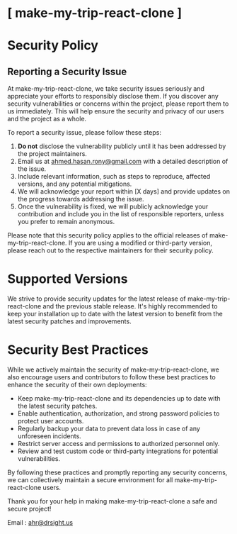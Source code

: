 # [ make-my-trip-react-clone ]

# Security Policy

## Reporting a Security Issue

At make-my-trip-react-clone, we take security issues seriously and appreciate your efforts to responsibly disclose them. If you discover any security vulnerabilities or concerns within the project, please report them to us immediately. This will help ensure the security and privacy of our users and the project as a whole.

To report a security issue, please follow these steps:

1. **Do not** disclose the vulnerability publicly until it has been addressed by the project maintainers.
2. Email us at [ahmed.hasan.rony@gmail.com](mailto:ahmed.hasan.rony@gmail.com) with a detailed description of the issue.
3. Include relevant information, such as steps to reproduce, affected versions, and any potential mitigations.
4. We will acknowledge your report within [X days] and provide updates on the progress towards addressing the issue.
5. Once the vulnerability is fixed, we will publicly acknowledge your contribution and include you in the list of responsible reporters, unless you prefer to remain anonymous.

Please note that this security policy applies to the official releases of make-my-trip-react-clone. If you are using a modified or third-party version, please reach out to the respective maintainers for their security policy.

# Supported Versions

We strive to provide security updates for the latest release of make-my-trip-react-clone and the previous stable release. It's highly recommended to keep your installation up to date with the latest version to benefit from the latest security patches and improvements.

# Security Best Practices

While we actively maintain the security of make-my-trip-react-clone, we also encourage users and contributors to follow these best practices to enhance the security of their own deployments:

- Keep make-my-trip-react-clone and its dependencies up to date with the latest security patches.
- Enable authentication, authorization, and strong password policies to protect user accounts.
- Regularly backup your data to prevent data loss in case of any unforeseen incidents.
- Restrict server access and permissions to authorized personnel only.
- Review and test custom code or third-party integrations for potential vulnerabilities.

By following these practices and promptly reporting any security concerns, we can collectively maintain a secure environment for all make-my-trip-react-clone users.

Thank you for your help in making make-my-trip-react-clone a safe and secure project!

Email : [ahr@drsight.us](mailto:ahr@drsight.us)


